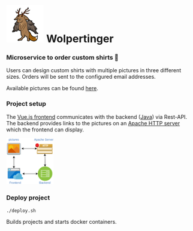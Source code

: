 # <img src="logo.png" width="100"/> Wolpertinger
### Microservice to order custom shirts :shirt:

Users can design custom shirts with multiple pictures in three different sizes.
Orders will be sent to the configured email addresses.

Available pictures can be found [here](wolpertinger-apache/images).

### Project setup
The [Vue.js frontend](wolpertinger-vue) communicates with the backend ([Java](wolpertinger-java)) via Rest-API.
The backend provides links to the pictures on an [Apache HTTP server](wolpertinger-apache) which the frontend can display.

<img src="project-layout.png" width="25%"/>

### Deploy project
```
./deploy.sh
```
Builds projects and starts docker containers.